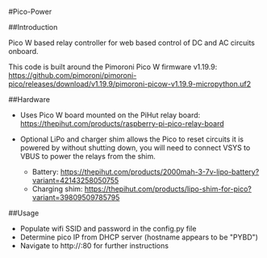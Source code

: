 #Pico-Power

##Introduction

Pico W based relay controller for web based control of DC and AC circuits onboard.

This code is built around the Pimoroni Pico W firmware v1.19.9: https://github.com/pimoroni/pimoroni-pico/releases/download/v1.19.9/pimoroni-picow-v1.19.9-micropython.uf2

##Hardware
- Uses Pico W board mounted on the PiHut relay board: https://thepihut.com/products/raspberry-pi-pico-relay-board

- Optional LiPo and charger shim allows the Pico to reset circuits it is powered by without shutting down, you will need to connect VSYS to VBUS to power the relays from the shim.
  - Battery: https://thepihut.com/products/2000mah-3-7v-lipo-battery?variant=42143258050755
  - Charging shim: https://thepihut.com/products/lipo-shim-for-pico?variant=39809509785795

##Usage
- Populate wifi SSID and password in the config.py file
- Determine pico IP from DHCP server (hostname appears to be "PYBD")
- Navigate to http://<pico IP>:80 for further instructions
